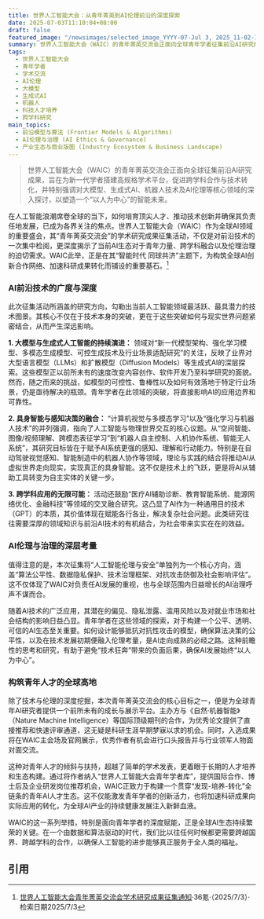 ```yaml
---
title: 世界人工智能大会：从青年菁英到AI伦理前沿的深度探索
date: 2025-07-03T11:10:04+08:00
draft: false
featured_image: "/newsimages/selected_image_YYYY-07-Jul 3, 2025_11-02-18-665.jpg"
summary: 世界人工智能大会（WAIC）的青年菁英交流会正面向全球青年学者征集前沿AI研究成果，旨在推动大模型、生成式AI、机器人技术及AI伦理等领域的学术交流与创新。此次活动不仅提供与《自然·机器智能》等顶级期刊合作的机会，更致力于为青年人才搭建高规格平台，加速科研成果转化并促进负责任的AI发展，以应对智能时代的技术与社会挑战。
tags: 
  - 世界人工智能大会
  - 青年学者
  - 学术交流
  - AI伦理
  - 大模型
  - 生成式AI
  - 机器人
  - 科技人才培养
  - 跨学科研究
main_topics: 
  - 前沿模型与算法 (Frontier Models & Algorithms)
  - AI伦理与治理 (AI Ethics & Governance)
  - 产业生态与商业版图 (Industry Ecosystem & Business Landscape)
---
```


> 世界人工智能大会（WAIC）的青年菁英交流会正面向全球征集前沿AI研究成果，旨在为新一代学者搭建高规格学术平台，促进跨学科合作与技术转化，并特别强调对大模型、生成式AI、机器人技术及AI伦理等核心领域的深入探讨，以塑造一个“以人为中心”的智能未来。

在人工智能浪潮席卷全球的当下，如何培育顶尖人才、推动技术创新并确保其负责任地发展，已成为各界关注的焦点。世界人工智能大会（WAIC）作为全球AI领域的重要盛会，其“青年菁英交流会”的学术研究成果征集活动，不仅是对前沿技术的一次集中检阅，更深度揭示了当前AI生态对于青年力量、跨学科融合以及伦理治理的迫切需求。WAIC此举，正是在其“智能时代 同球共济”主题下，为构筑全球AI创新合作网络、加速科研成果转化而铺设的重要基石。[^1]

### AI前沿技术的广度与深度

此次征集活动所涵盖的研究方向，勾勒出当前人工智能领域最活跃、最具潜力的技术图景。其核心不仅在于技术本身的突破，更在于这些突破如何与现实世界问题紧密结合，从而产生深远影响。

**1. 大模型与生成式人工智能的持续演进：** 领域对“新一代模型架构、强化学习模型、多模态生成模型、可控生成技术及行业场景适配研究”的关注，反映了业界对大型语言模型（LLMs）和扩散模型（Diffusion Models）等生成式AI的深层探索。这些模型正以前所未有的速度改变内容创作、软件开发乃至科学研究的面貌。然而，随之而来的挑战，如模型的可控性、鲁棒性以及如何有效落地于特定行业场景，仍是亟待解决的瓶颈。青年学者在此领域的突破，将直接影响AI的应用边界和可靠性。

**2. 具身智能与感知决策的融合：** “计算机视觉与多模态学习”以及“强化学习与机器人技术”的并列强调，指向了人工智能与物理世界交互的核心议题。从“空间智能、图像/视频理解、跨模态表征学习”到“机器人自主控制、人机协作系统、智能无人系统”，其研究目标皆在于赋予AI系统更强的感知、理解和行动能力。特别是在自动驾驶视觉感知、智能制造中的机器人协作等领域，理论与实践的结合将推动AI从虚拟世界走向现实，实现真正的具身智能。这不仅是技术上的飞跃，更是将AI从辅助工具转变为自主实体的关键一步。

**3. 跨学科应用的无限可能：** 活动还鼓励“医疗AI辅助诊断、教育智能系统、能源网络优化、金融科技”等领域的交叉融合研究。这凸显了AI作为一种通用目的技术（GPT）的本质，其价值体现在赋能各行各业，解决复杂社会问题。此类研究往往需要深厚的领域知识与前沿AI技术的有机结合，为社会带来实实在在的效益。

### AI伦理与治理的深层考量

值得注意的是，本次征集将“人工智能伦理与安全”单独列为一个核心方向，涵盖“算法公平性、数据隐私保护、技术治理框架、对抗攻击防御及社会影响评估”。这不仅体现了WAIC对负责任AI发展的重视，也与全球范围内日益增长的AI治理呼声不谋而合。

随着AI技术的广泛应用，其潜在的偏见、隐私泄露、滥用风险以及对就业市场和社会结构的影响日益凸显。青年学者在这些领域的探索，对于构建一个公平、透明、可信的AI生态至关重要。如何设计能够抵抗对抗性攻击的模型，确保算法决策的公平性，以及在技术发展初期便融入伦理考量，是AI走向成熟的必经之路。这种前瞻性的思考和研究，有助于避免“技术狂奔”带来的负面后果，确保AI发展始终“以人为中心”。

### 构筑青年人才的全球高地

除了技术与伦理的深度挖掘，本次青年菁英交流会的核心目标之一，便是为全球青年AI研究者提供一个前所未有的成长与展示平台。主办方与《自然·机器智能》（Nature Machine Intelligence）等国际顶级期刊的合作，为优秀论文提供了直接推荐和快速评审通道，这无疑是科研生涯早期梦寐以求的机会。同时，入选成果将在WAIC主会场及官网展示，优秀作者有机会进行口头报告并与行业领军人物面对面交流。

这种对青年人才的倾斜与扶持，超越了简单的学术发表，更着眼于长期的人才培养和生态构建。通过将作者纳入“世界人工智能大会青年学者库”，提供国际合作、博士后及企业研发岗位推荐机会，WAIC正致力于构建一个贯穿“发现-培养-转化”全链条的青年AI人才生态。这不仅能激发青年学者的创新活力，也将加速科研成果向实际应用的转化，为全球AI产业的持续健康发展注入新鲜血液。

WAIC的这一系列举措，特别是面向青年学者的深度赋能，正是全球AI生态持续繁荣的关键。在一个由数据和算法驱动的时代，我们比以往任何时候都更需要跨越国界、跨越学科的合作，以确保人工智能的进步能够真正服务于全人类的福祉。

## 引用

[^1]: [世界人工智能大会青年菁英交流会学术研究成果征集通知](https://36kr.com/p/3362637348751365)·36氪·（2025/7/3）·检索日期2025/7/3
